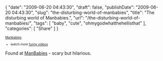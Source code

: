 {
    "date": "2009-06-20 04:43:30",
    "draft": false,
    "publishDate": "2009-06-20 04:43:30",
    "slug": "the-disturbing-world-of-manbabies",
    "title": "The disturbing world of Manbabies.",
    "url": "\/the-disturbing-world-of-manbabies\/",
    "tags": [
        "baby",
        "cute",
        "ohmygodwhatthehellisthat"
    ],
    "categories": [
        "Share"
    ]
}<div
style="text-align:left;font-size:x-small;margin-top:0;width:640px;">

[Manbabies](http://www.funnyordie.com/videos/b366eb5ebe/manbabies "'from beefandsage")
- watch more [funny
videos](http://www.funnyordie.com/ "on Funny Or Die")

</div>

Found at [ManBabies](http://manbabies.com/) - scary but hilarious.